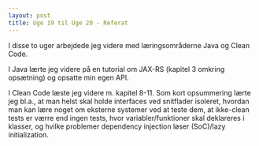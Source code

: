 ```yaml
---
layout: post
title: Uge 19 til Uge 20 - Referat
---
```

I disse to uger arbejdede jeg videre med læringsområderne Java og Clean Code.

I Java lærte jeg videre på en tutorial om JAX-RS (kapitel 3 omkring opsætning) og opsatte min egen API. 

I Clean Code læste jeg videre m. kapitel 8-11. Som kort opsummering lærte jeg bl.a., at man helst skal holde interfaces ved snitflader isoleret, hvordan man kan lære noget om eksterne systemer ved at teste dem, at ikke-clean tests er værre end ingen tests, hvor variabler/funktioner skal deklareres i klasser, og hvilke problemer dependency injection løser (SoC)/lazy initialization.
